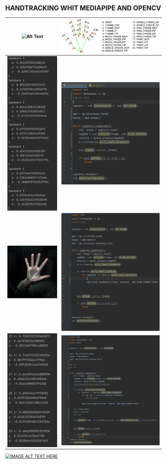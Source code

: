 ## HANDTRACKING WHIT MEDIAPIPE AND OPENCV
| ![Alt Text](https://github.com/facumruiz/HandTracking/blob/main/docs/hand_tracking_3d_android_gpu.gif)   | ![Image Text](https://github.com/facumruiz/HandTracking/blob/main/docs/hand_landmarks.png) |
| :---: | :---: |
| ![Image Text](https://github.com/facumruiz/HandTracking/blob/main/docs/land_marks_results.PNG)  | ![Image Text](https://github.com/facumruiz/HandTracking/blob/main/docs/landsmarks%20code.PNG) |
| ![Image Text](https://github.com/facumruiz/HandTracking/blob/main/docs/landmarksconnectcamera.PNG)  | ![Image Text](https://github.com/facumruiz/HandTracking/blob/main/docs/landmarkscamera.PNG) |
| ![Image Text](https://github.com/facumruiz/HandTracking/blob/main/docs/printlandmarksconsole.PNG)  | ![Image Text](https://github.com/facumruiz/HandTracking/blob/main/docs/printlandmarks.PNG) |

[![IMAGE ALT TEXT HERE](https://styles.redditmedia.com/t5_34mfx/styles/communityIcon_odbxo8lc3tv41.png)](https://www.youtube.com/watch?v=01sAkU_NvOY&ab_channel=freeCodeCamp.org)

